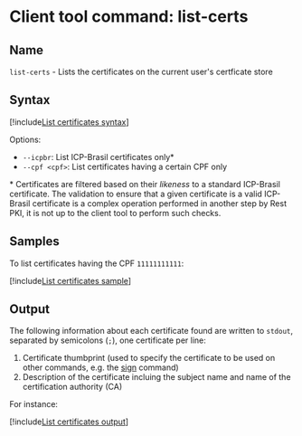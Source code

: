 ﻿# Client tool command: **list-certs**

## Name

`list-certs` - Lists the certificates on the current user's certficate store

## Syntax

[!include[List certificates syntax](../../../../../../includes/rest-pki/core/client-tool/list-certs-syntax.md)]

Options:

* `--icpbr`: List ICP-Brasil certificates only\*
* `--cpf <cpf>`: List certificates having a certain CPF only

\* Certificates are filtered based on their *likeness* to a standard ICP-Brasil certificate. The validation to ensure that a given certificate is a valid ICP-Brasil
certificate is a complex operation performed in another step by Rest PKI, it is not up to the client tool to perform such checks.

## Samples

To list certificates having the CPF `11111111111`:

[!include[List certificates sample](../../../../../../includes/rest-pki/core/client-tool/list-certs-sample.md)]

## Output

The following information about each certificate found are written to `stdout`, separated by semicolons (`;`), one certificate per line:

1. Certificate thumbprint (used to specify the certificate to be used on other commands, e.g. the [sign](sign.md) command)
1. Description of the certificate incluing the subject name and name of the certification authority (CA)

For instance:

[!include[List certificates output](../../../../../../includes/rest-pki/core/client-tool/list-certs-output.md)]

